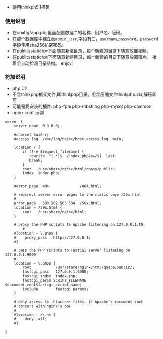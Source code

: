 * 使用thinkph5.1搭建
### 使用说明
* 在config/app.php里面配置数据库的名称、用户名、密码。
* 在那个数据库中建立表`admin_user`,字段有二，`username`,`password`。`password`字段使用sha256加密密码。
* 在public/static/pv下面随意新建目录，每个新建的目录下随意放置视频。
* 在public/static/pc下面随意新建目录，每个新建的目录下随意放置图片。
接着会自动检测目录结构。
enjoy!

### 符加说明
* php 7.2
* 不含thinkphp框架文件,即thinkphp目录。但含压缩文件thinkphp.zip,解压即可
* 可能需要安装的插件: php-fpm php-mbstring php-mysql php-common
* nginx conf 示例

```
server {
    server_name  0.0.0.0;

    #charset koi8-r;
    #access_log  /var/log/nginx/host.access.log  main;

    location / {
        if (!-e $request_filename) {
           rewrite  ^(.*)$  /index.php?s=/$1  last;
           break;
        }
        root   /usr/share/nginx/html/qqapp/public/;
        index  index.php;
    }

    #error_page  404              /404.html;

    # redirect server error pages to the static page /50x.html
    #
    error_page   500 502 503 504  /50x.html;
    location = /50x.html {
        root   /usr/share/nginx/html;
    }

    # proxy the PHP scripts to Apache listening on 127.0.0.1:80
        #
    #location ~ \.php$ {
    #    proxy_pass   http://127.0.0.1;
    #}

    # pass the PHP scripts to FastCGI server listening on 127.0.0.1:9000
    #
    location ~ \.php$ {
        root           /usr/share/nginx/html/qqapp/public/;
        fastcgi_pass   127.0.0.1:9000;
        fastcgi_index  index.php;
        fastcgi_param SCRIPT_FILENAME $document_root$fastcgi_script_name;
        include        fastcgi_params;
    }

    # deny access to .htaccess files, if Apache's document root
    # concurs with nginx's one
    #
    #location ~ /\.ht {
    #    deny  all;
    #}

}

```
